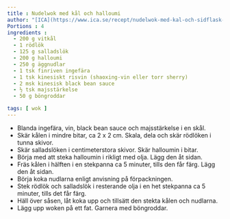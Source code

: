 ```yaml
---
title : Nudelwok med kål och halloumi
author: "[ICA](https://www.ica.se/recept/nudelwok-med-kal-och-sidflask-718459/)"
Portions : 4
ingredients :
  - 200 g vitkål
  - 1 rödlök
  - 125 g salladslök
  - 200 g halloumi
  - 250 g äggnudlar
  - 1 tsk finriven ingefära
  - 1 tsk kinesiskt risvin (shaoxing-vin eller torr sherry)
  - 2 msk kinesisk black bean sauce
  - ½ tsk majsstärkelse
  - 50 g böngroddar

tags: [ wok ]
---
```

* Blanda ingefära, vin, black bean sauce och majsstärkelse i en skål. 
* Skär kålen i mindre bitar, ca 2 x 2 cm. Skala, dela och skär rödlöken i tunna skivor. 
* Skär salladslöken i centimeterstora skivor. Skär halloumin i bitar. 
* Börja med att steka halloumin i rikligt med olja. Lägg den åt sidan. 
* Fräs kålen i hälften i en stekpanna ca 5 minuter, tills den får färg. Lägg den åt sidan. 
* Börja koka nudlarna enligt anvisning på förpackningen. 
* Stek rödlök och salladslök i resterande olja i en het stekpanna ca 5 minuter, tills det får färg. 
* Häll över såsen, låt koka upp och tillsätt den stekta kålen och nudlarna. 
* Lägg upp woken på ett fat. Garnera med böngroddar.

